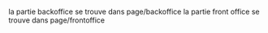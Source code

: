 la partie backoffice se trouve dans page/backoffice
la partie front office se trouve dans page/frontoffice